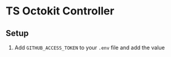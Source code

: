 # TS Octokit Controller

## Setup

1. Add `GITHUB_ACCESS_TOKEN` to your `.env` file and add the value
